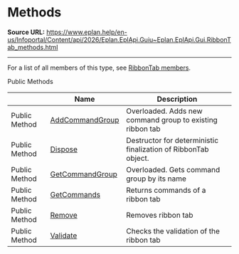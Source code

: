 # Methods

**Source URL:** https://www.eplan.help/en-us/Infoportal/Content/api/2026/Eplan.EplApi.Guiu~Eplan.EplApi.Gui.RibbonTab_methods.html

---

For a list of all members of this type, see [RibbonTab members](Eplan.EplApi.Guiu~Eplan.EplApi.Gui.RibbonTab_members.html).

Public Methods

|  | Name | Description |
| --- | --- | --- |
| Public Method | [AddCommandGroup](Eplan.EplApi.Guiu~Eplan.EplApi.Gui.RibbonTab~AddCommandGroup.html) | Overloaded. Adds new command group to existing ribbon tab |
| Public Method | [Dispose](Eplan.EplApi.Guiu~Eplan.EplApi.Gui.RibbonTab~Dispose().html) | Destructor for deterministic finalization of RibbonTab object. |
| Public Method | [GetCommandGroup](Eplan.EplApi.Guiu~Eplan.EplApi.Gui.RibbonTab~GetCommandGroup.html) | Overloaded. Gets command group by its name |
| Public Method | [GetCommands](Eplan.EplApi.Guiu~Eplan.EplApi.Gui.RibbonTab~GetCommands.html) | Returns commands of a ribbon tab |
| Public Method | [Remove](Eplan.EplApi.Guiu~Eplan.EplApi.Gui.RibbonTab~Remove.html) | Removes ribbon tab |
| Public Method | [Validate](Eplan.EplApi.Guiu~Eplan.EplApi.Gui.RibbonTab~Validate.html) | Checks the validation of the ribbon tab |


